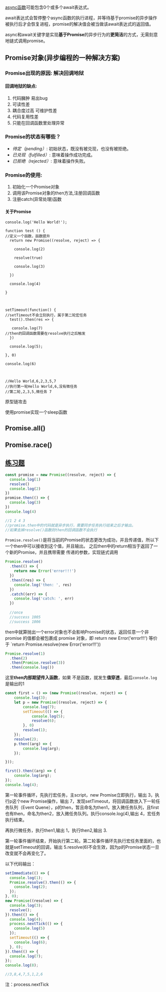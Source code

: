 [async函数](https://developer.mozilla.org/zh-CN/docs/Web/JavaScript/Reference/Statements/async_function)可能包含0个或多个await表达式。

await表达式会暂停整个async函数的执行进程，并等待基于promise的异步操作被执行后才会恢复进程，promise的解决值会被当做该await表达式的返回值。

async和await关键字是实现**基于Promise**的异步行为的**更简洁**的方式，无需刻意地链式调用promise。



## Promise对象(异步编程的一种解决方案)

### Promise出现的原因: 解决回调地狱

#### 回调地狱的缺点:

1. 代码臃肿 易出bug
2. 可读性差
3. 耦合度过高 可维护性差
4. 代码复用性差
5. 只能在回调函数里处理异常

### Promise的状态有哪些？

- *待定（pending）*: 初始状态，既没有被兑现，也没有被拒绝。
- *已兑现（fulfilled）*: 意味着操作成功完成。
- *已拒绝（rejected）*: 意味着操作失败。

### Promise的使用:

1. 初始化一个Promise对象
2. 调用该Promise对象的then方法,注册回调函数
3. 注册catch(异常处理)函数

#### 关于Promise

```
console.log('Hello World!');

function test () {
//定义一个函数，函数提升
  return new Promise((resolve, reject) => {

    console.log(2)

    resolve(true)

    console.log(3)

  })

  console.log(4)

}

 

setTimeout(function() {
//setTimeout不会立刻执行，属于第二轮宏任务
  test().then(res => {

   console.log(7)
//then的回调函数需要在resolve执行之后触发
  })

  console.log(5);

}, 0)

console.log(6)

 

//Hello World,6,2,3,5,7
//执行第一轮Hello World,6,没有微任务
//第二轮,2,3,5,微任务 7
```

原型链攻击

使用promise实现一个sleep函数

## Promise.all()

## Promise.race()

## [练习题](https://www.jianshu.com/p/82521b7814b6)

```js
const promise = new Promise((resolve, reject) => {
  console.log(1)
  resolve()
  console.log(2)
})
promise.then(() => {
  console.log(3)
})
console.log(4)

//1 2 4 3
//promise.then中的代码就是异步执行，需要同步任务执行结束之后才输出。
//如果去掉resolve()函数则then的回调函数不会执行
```

`Promise.resolve()`是将当前的Promise的状态更改为成功，并且传递值，所以下一个then中可以接收到这个值，并且输出。
 之后then中的return相当于返回了一个新的Promise，并且携带需要 传递的参数，实现链式调用

```js
Promise.resolve()
  .then(() => {
    return new Error('error!!!')
  })
  .then((res) => {
    console.log('then: ', res)
  })
  .catch((err) => {
    console.log('catch: ', err)
  })
  
  //once
  //success 1005
  //success 1006
```

then中就算抛出一个error对象也不会影响Promise的状态，返回任意一个非 promise 的值都会被包裹成 promise 对象，即 return new Error('error!!!') 等价于 `return Promise.resolve(new Error('error!!!'))

```js
Promise.resolve(1)
  .then(2)
  .then(Promise.resolve(3))
  .then(console.log())
```

这里**then内部期望传入函数**，如果 不是函数，就发生**值穿透**，最后`console.log`是输出的1

```js
const first = () => (new Promise((resolve, reject) => {
    console.log(3);
    let p = new Promise((resolve, reject) => {
        console.log(7);
        setTimeout(() => {
            console.log(5);
            resolve(6);
        }, 0)
        resolve(1);
    });
    resolve(2);
    p.then((arg) => {
        console.log(arg);
    });

}));

first().then((arg) => {
    console.log(arg);
});
console.log(4);
```

第一轮事件循环，先执行宏任务，主script，new Promise立即执行，输出 3，执行p这个new Promise操作，输出 7，发现setTimeout，将回调函数放入下一轮任务队列（Event Quene），p的then，暂且命名为then1，放入微任务队列，且first也有then，命名为then2，放入微任务队列。执行console.log(4),输出 4，宏任务执行结束。

再执行微任务，执行then1,输出 1，执行then2,输出 3.

第一轮事件循环结束，开始执行第二轮。第二轮事件循环先执行宏任务里面的，也就是setTimeout的回调，输出 5.resolve(6)不会生效，因为p的Promise状态一旦改变就不会再变化了。



以下代码输出：

```js
setImmediate(() => {
  console.log(1);
  Promise.resolve().then(() => {
    console.log(2);
  });
}, 0);
new Promise((resolve) => {
  console.log(3);
  resolve();
}).then(() => {
  console.log(4);
  process.nextTick(() => {
    console.log(5)
  });
  setTimeout(() => {
    console.log(6);
  }, 0);
}).then(() => {
  console.log(7);
});
console.log(8);

//3,8,4,7,5,1,2,6
```

注：process.nextTick